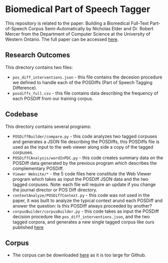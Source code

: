 # Biomedical Part of Speech Tagger
This repository is related to the paper: Building a Biomedical Full-Text Part-of-Speech Corpus Semi-Automatically by Nicholas Elder and Dr. Robert Mercer from the Department of Computer Science at the University of Western Ontario. The full paper can be accessed [here](https://elder.ca/research/2019_bio_med_part_of_speech_tagger_for_conference.pdf).

## Research Outcomes
This directory contains two files:
* `pos_diff_interventions.json`	- this file contains the decesion procedure we defined to handle each of the POSDiffs (Part of Speech Tagging Difference).
* `posdiffs_full.csv`	- this file contains data describing the frequency of each POSDiff from our training corpus. 

## Codebase
This directory contains several programs:
* `POSDiffBuilder/compare.py` - this code analyzes two tagged corpuses and generates a JSON file describing the POSDiffs, this POSDiffs file is used as the input to the web viewer along side a copy of the tagged corpuses. 
* `POSDiffCAnalysis/wordInPDC.py` - this code creates summary data on the POSDiff data generated by the previous program which describes the complementary POSDiff.
* `Viewer Website/*` - the 5 code files here constitute the Web Viewer program which takes as input the POSDiff JSON data and the two tagged corpuses. Note: each file will require an update if you change the journal director or POS Diff directory.  
* `contextAnalyze/POSDiffContext.py` - this code was not used in the paper, it was built to analyze the typical context arund each POSDiff and answer the question: Is this POSDiff always proceeded by another? 
* `corpusBuilder/corpusBuilder.py` - this code takes as input the POSDiff decision procedure like `pos_diff_interventions.json`, and the two tagged corpora, and generates a new single tagged corpus like ours published [here](https://elder.ca/research/biomed_pos_corpus.txt)

## Corpus
* The corpus can be downloaded [here](https://elder.ca/research/biomed_pos_corpus.txt) as it is too large for Github. 

